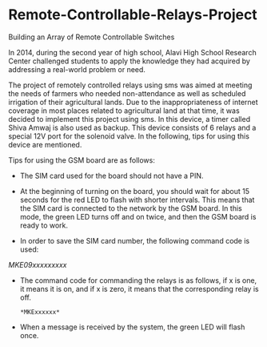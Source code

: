 # Remote-Controllable-Relays-Project

Building an Array of Remote Controllable Switches

In 2014, during the second year of high school, Alavi High School Research Center challenged students to apply the knowledge they had acquired by addressing a real-world problem or need.

The project of remotely controlled relays using sms was aimed at meeting the needs of farmers who needed non-attendance as well as scheduled irrigation of their agricultural lands. Due to the inappropriateness of internet coverage in most places related to agricultural land at that time, it was decided to implement this project using sms. In this device, a timer called Shiva Amwaj is also used as backup. This device consists of 6 relays and a special 12V port for the solenoid valve. In the following, tips for using this device are mentioned.

Tips for using the GSM board are as follows:

- The SIM card used for the board should not have a PIN.

- At the beginning of turning on the board, you should wait for about 15 seconds for the red LED to flash with shorter intervals. This means that the SIM card is connected to the network by the GSM board. In this mode, the green LED turns off and on twice, and then the GSM board is ready to work.

- In order to save the SIM card number, the following command code is used:

*MKE09xxxxxxxxx*

- The command code for commanding the relays is as follows, if x is one, it means it is on, and if x is zero, it means that the corresponding relay is off.

      *MKExxxxxx*

- When a message is received by the system, the green LED will flash once.

